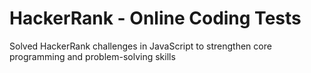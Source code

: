 # HackerRank - Online Coding Tests
Solved HackerRank challenges in JavaScript to strengthen core programming and problem-solving skills
